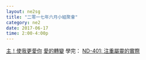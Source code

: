 ```yaml
---
layout: ne2sg
title: "二零一七年六月小組聚會"
category: ne2
date: 2017-06-17
time: 2:00-4:00p
---
```

<span>[主！使我更愛你](http://www.youtube.com/watch?v=ZP3U8MDtSrQ)</span>
<span>[愛的轉變](http://www.youtube.com/watch?v=cNDXvp7Dc90#t=6m2s)</span>
<span>學完： [ND-401: 注重屬靈的實際](/ne2/newman.html)</span>
